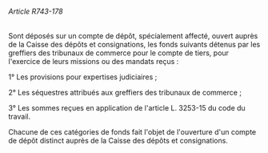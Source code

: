 ###### Article R743-178

Sont déposés sur un compte de dépôt, spécialement affecté, ouvert auprès de la Caisse des dépôts et consignations, les fonds suivants détenus par les greffiers des tribunaux de commerce pour le compte de tiers, pour l'exercice de leurs missions ou des mandats reçus :

1° Les provisions pour expertises judiciaires ;

2° Les séquestres attribués aux greffiers des tribunaux de commerce ;

3° Les sommes reçues en application de l'article L. 3253-15 du code du travail.

Chacune de ces catégories de fonds fait l'objet de l'ouverture d'un compte de dépôt distinct auprès de la Caisse des dépôts et consignations.

